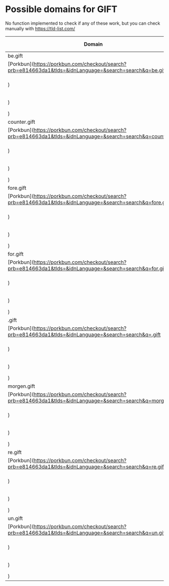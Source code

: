 # Possible domains for GIFT

No function implemented to check if any of these work, but you can check manually with https://tld-list.com/

| Domain | Porkbun | NameCheap | Google Domains |
|---|---|---|---|
| be.gift | [Porkbun](https://porkbun.com/checkout/search?prb=e814663da1&tlds=&idnLanguage=&search=search&q=be.gift) | [Namecheap](https://www.namecheap.com/domains/registration/results/?domain=be.gift) | [Google](https://domains.google.com/registrar/search?searchTerm=be.gift) |
| counter.gift | [Porkbun](https://porkbun.com/checkout/search?prb=e814663da1&tlds=&idnLanguage=&search=search&q=counter.gift) | [Namecheap](https://www.namecheap.com/domains/registration/results/?domain=counter.gift) | [Google](https://domains.google.com/registrar/search?searchTerm=counter.gift) |
| fore.gift | [Porkbun](https://porkbun.com/checkout/search?prb=e814663da1&tlds=&idnLanguage=&search=search&q=fore.gift) | [Namecheap](https://www.namecheap.com/domains/registration/results/?domain=fore.gift) | [Google](https://domains.google.com/registrar/search?searchTerm=fore.gift) |
| for.gift | [Porkbun](https://porkbun.com/checkout/search?prb=e814663da1&tlds=&idnLanguage=&search=search&q=for.gift) | [Namecheap](https://www.namecheap.com/domains/registration/results/?domain=for.gift) | [Google](https://domains.google.com/registrar/search?searchTerm=for.gift) |
| .gift | [Porkbun](https://porkbun.com/checkout/search?prb=e814663da1&tlds=&idnLanguage=&search=search&q=.gift) | [Namecheap](https://www.namecheap.com/domains/registration/results/?domain=.gift) | [Google](https://domains.google.com/registrar/search?searchTerm=.gift) |
| morgen.gift | [Porkbun](https://porkbun.com/checkout/search?prb=e814663da1&tlds=&idnLanguage=&search=search&q=morgen.gift) | [Namecheap](https://www.namecheap.com/domains/registration/results/?domain=morgen.gift) | [Google](https://domains.google.com/registrar/search?searchTerm=morgen.gift) |
| re.gift | [Porkbun](https://porkbun.com/checkout/search?prb=e814663da1&tlds=&idnLanguage=&search=search&q=re.gift) | [Namecheap](https://www.namecheap.com/domains/registration/results/?domain=re.gift) | [Google](https://domains.google.com/registrar/search?searchTerm=re.gift) |
| un.gift | [Porkbun](https://porkbun.com/checkout/search?prb=e814663da1&tlds=&idnLanguage=&search=search&q=un.gift) | [Namecheap](https://www.namecheap.com/domains/registration/results/?domain=un.gift) | [Google](https://domains.google.com/registrar/search?searchTerm=un.gift) |
